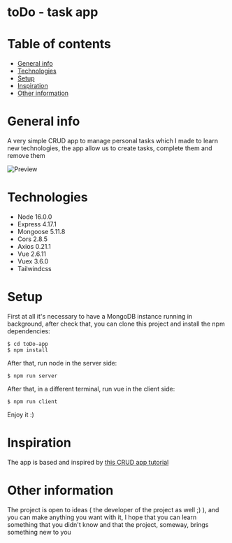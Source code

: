 # toDo - task app

# Table of contents

- [General info](#general-info)
- [Technologies](#technologies)
- [Setup](#setup)
- [Inspiration](#inspiration)
- [Other information](#other-information)

# General info

A very simple CRUD app to manage personal tasks which I made to learn new technologies, the app allow us to create tasks, complete them and remove them

![Preview](https://user-images.githubusercontent.com/52181281/103423798-70cbba80-4b87-11eb-8df6-23dd1c207775.png)

# Technologies

- Node 16.0.0
- Express 4.17.1
- Mongoose 5.11.8
- Cors 2.8.5
- Axios 0.21.1
- Vue 2.6.11
- Vuex 3.6.0
- Tailwindcss

# Setup

First at all it's necessary to have a MongoDB instance running in background, after check that, you can clone this project and install the npm dependencies:

```
$ cd toDo-app
$ npm install
```

After that, run node in the server side:

```
$ npm run server
```

After that, in a different terminal, run vue in the client side:

```
$ npm run client
```

Enjoy it :)

# Inspiration

The app is based and inspired by [this CRUD app tutorial](https://albinjose.medium.com/create-a-crud-app-using-vue-js-and-node-js-mevn-stack-5410680450e4)

# Other information

The project is open to ideas ( the developer of the project as well ;) ), and you can make anything you want with it, I hope that you can learn something that you didn't know and that the project, someway, brings something new to you
